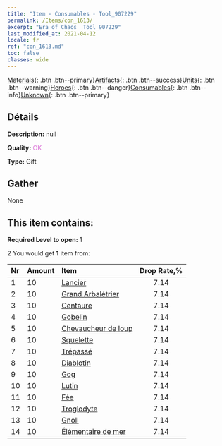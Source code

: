```yaml
---
title: "Item - Consumables - Tool_907229"
permalink: /Items/con_1613/
excerpt: "Era of Chaos  Tool_907229"
last_modified_at: 2021-04-12
locale: fr
ref: "con_1613.md"
toc: false
classes: wide
---
```

 [Materials](/fr/Items/){: .btn .btn--primary}[Artifacts](/fr/Items/Artifacts/){: .btn .btn--success}[Units](/fr/Items/Units/){: .btn .btn--warning}[Heroes](/fr/Items/Heroes/){: .btn .btn--danger}[Consumables](/fr/Items/Consumables/){: .btn .btn--info}[Unknown](/fr/Items/Unknown/){: .btn .btn--primary}

## Détails
 **Description:** null

 **Quality:** <span style="color: #DA70D6">OK</span>

 **Type:** Gift

## Gather

  None

## This item contains:

 **Required Level to open:** 1

 2 You would get **1** item  from:

  | Nr | Amount |     Item    | Drop Rate,% |
  |:---|:-------|:------------|:---------:|
  | 1 | 10 | [Lancier](/fr/Items/unt_190/) | 7.14 | 
  | 2 | 10 | [Grand Arbalétrier](/fr/Items/unt_191/) | 7.14 | 
  | 3 | 10 | [Centaure](/fr/Items/unt_199/) | 7.14 | 
  | 4 | 10 | [Gobelin](/fr/Items/unt_217/) | 7.14 | 
  | 5 | 10 | [Chevaucheur de loup](/fr/Items/unt_218/) | 7.14 | 
  | 6 | 10 | [Squelette](/fr/Items/unt_208/) | 7.14 | 
  | 7 | 10 | [Trépassé](/fr/Items/unt_209/) | 7.14 | 
  | 8 | 10 | [Diablotin](/fr/Items/unt_226/) | 7.14 | 
  | 9 | 10 | [Gog](/fr/Items/unt_227/) | 7.14 | 
  | 10 | 10 | [Lutin](/fr/Items/unt_235/) | 7.14 | 
  | 11 | 10 | [Fée](/fr/Items/unt_262/) | 7.14 | 
  | 12 | 10 | [Troglodyte](/fr/Items/unt_244/) | 7.14 | 
  | 13 | 10 | [Gnoll](/fr/Items/unt_253/) | 7.14 | 
  | 14 | 10 | [Élémentaire de mer](/fr/Items/unt_275/) | 7.14 | 
